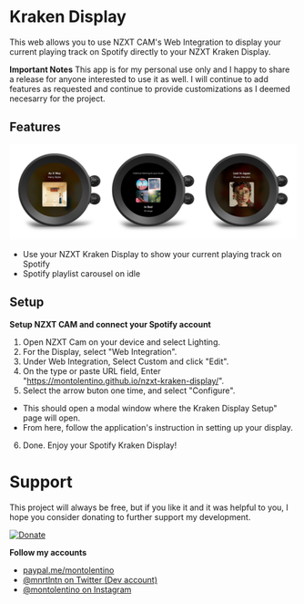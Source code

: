 
# Kraken Display
This web allows you to use NZXT CAM's Web Integration to display your current playing track on Spotify directly to your NZXT Kraken Display.

**Important Notes**
This app is for my personal use only and I happy to share a release for anyone interested to use it as well. I will continue to add features as requested and continue to provide customizations as I deemed necesarry for the project. 

## Features
![enter image description here](./public/public-features.jpg)

- Use your NZXT Kraken Display to show your current playing track on Spotify
- Spotify playlist carousel on idle

## Setup

**Setup NZXT CAM and connect your Spotify account**
1. Open NZXT Cam on your device and select Lighting.
2. For the Display, select "Web Integration".
3. Under Web Integration, Select Custom and click "Edit".
4. On the type or paste URL field, Enter "https://montolentino.github.io/nzxt-kraken-display/".
5. Select the arrow buton one time, and select "Configure".
 - This should open a modal window where the Kraken Display Setup" page will open.
 - From here, follow the application's instruction in setting up your display.
6. Done. Enjoy your Spotify Kraken Display!

# Support
This project will always be free, but if you like it and it was helpful to you, I hope you consider donating to further support my development.

<a href="https://www.paypal.com/donate/?hosted_button_id=7S8CZPLAUDN2Q"  target="_blank">![Donate](https://www.paypalobjects.com/en_US/i/btn/btn_donateCC_LG.gif)</a>

**Follow my accounts**

 - [paypal.me/montolentino](https://paypal.me/montolentino)
 -  [@mnrtlntn on Twitter (Dev account)](https://twitter.com/mnrtlntn)
 -  [@montolentino on Instagram](https://instagram.com/montolentino)
